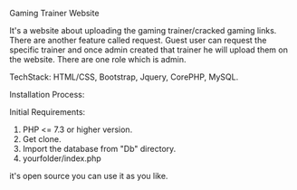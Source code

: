 Gaming Trainer Website

It's a website about uploading the gaming trainer/cracked gaming links. There are another feature called request. Guest user can request the specific trainer and once admin created that trainer
he will upload them on the website. There are one role which is admin.


TechStack:
HTML/CSS, Bootstrap, Jquery, CorePHP, MySQL.

Installation Process:

Initial Requirements:
1. PHP <= 7.3 or higher version.
2. Get clone.
3. Import the database from "Db" directory.
4. yourfolder/index.php

it's open source you can use it as you like.
